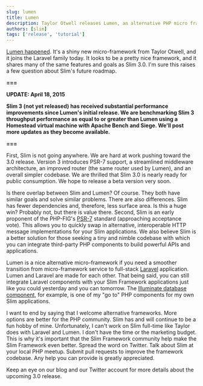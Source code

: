 ```yaml
---
slug: lumen
title: Lumen
description: Taylor Otwell releases Lumen, an alternative PHP micro framework
authors: [slim]
tags: ['release', 'tutorial']
---
```


[Lumen happened](http://lumen.laravel.com/).  It's a shiny new micro-framework from Taylor Otwell, and it joins the Laravel family today. It looks to be a pretty nice framework, and it shares many of the same features and goals as Slim 3.0. I'm sure this raises a few question about Slim's future roadmap.


<!-- truncate -->


**===**

**UPDATE: April 18, 2015**

**Slim 3 (not yet released) has received substantial performance improvements since Lumen's initial release. We are benchmarking Slim 3 throughput performance as equal to or greater than Lumen using a Homestead virtual machine with Apache Bench and Siege. We'll post more updates as they become available.**

**===**

First, Slim is not going anywhere. We are hard at work pushing toward the 3.0 release. Version 3 introduces PSR-7 support, a streamlined middleware architecture, an improved router (the same router used by Lumen), and an overall simpler codebase. We are thrilled that Slim 3.0 is nearly ready for public consumption. We hope to release a beta version very soon.

Is there overlap between Slim and Lumen? Of course. They both have similar goals and solve similar problems. There are also differences. Slim has fewer dependencies and, therefore, less surface area. Is this a huge win? Probably not, but there is value there. Second, Slim is an early proponent of the PHP-FIG's [PSR-7](https://github.com/php-fig/fig-standards/blob/master/proposed/http-message.md) standard (approaching acceptance vote). This allows you to quickly swap in alternative, interoperable HTTP message implementations for your Slim applications. We also believe Slim is a better solution for those seeking a tiny and nimble codebase with which you can integrate third-party PHP components to build powerful APIs and applications.

Lumen is a nice alternative micro-framework if you need a smoother transition from micro-framework service to full-stack [Laravel](http://laravel.com/) application. Lumen and Laravel are made for each other. That being said, you can still integrate Laravel components with your Slim Framework applications just like you could yesterday and you can tomorrow. The [Illuminate database component](https://github.com/illuminate/database), for example, is one of my "go to" PHP components for my own Slim applications.

I want to end by saying that I welcome alternative frameworks. More options are better for the PHP community. Slim has and will continue to be a fun hobby of mine. Unfortunately, I can't work on Slim full-time like Taylor does with Laravel and Lumen. I don't have the time or the marketing budget. This is why it's important that the Slim Framework community help make the Slim Framework even better. Spread the word on Twitter. Talk about Slim at your local PHP meetup. Submit pull requests to improve the framework codebase. Any help you can provide is greatly appreciated.

Keep an eye on our blog and our Twitter account for more details about the upcoming 3.0 release.